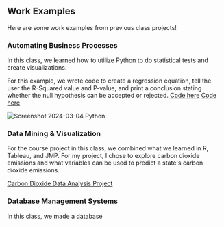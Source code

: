 ## Work Examples
Here are some work examples from previous class projects!

### Automating Business Processes 
In this class, we learned how to utilize Python to do statistical tests and create visualizations.

For this example, we wrote code to create a regression equation, tell the user the R-Squared value and P-value, and print a conclusion stating whether the null hypothesis can be accepted or rejected. [Code here](WorkExamples/CandySimpleLinear.ipynb)
[Code here](WorkExamples/CandySimpleLinear.ipynb)

![Screenshot 2024-03-04 Python ](https://github.com/katharinecooper/KatharineCooper/assets/123204330/13eb7135-bd6a-49f0-80fe-7a3ebdab1e51)


### Data Mining & Visualization
For the course project in this class, we combined what we learned in R, Tableau, and JMP. For my project, I chose to explore carbon dioxide emissions and what variables can be used to predict a state's carbon dioxide emissions.

[Carbon Dioxide Data Analysis Project](CarbonDioxiddDataAnalysisProject.pdf)

### Database Management Systems
In this class, we made a database

